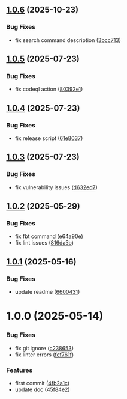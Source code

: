 ## [1.0.6](https://github.com/commercelayer/commercelayer-cli-plugin-metrics/compare/v1.0.5...v1.0.6) (2025-10-23)


### Bug Fixes

* fix search command description ([3bcc713](https://github.com/commercelayer/commercelayer-cli-plugin-metrics/commit/3bcc713df90d7c095918910e27a8544661541fbd))

## [1.0.5](https://github.com/commercelayer/commercelayer-cli-plugin-metrics/compare/v1.0.4...v1.0.5) (2025-07-23)


### Bug Fixes

* fix codeql action ([80392e1](https://github.com/commercelayer/commercelayer-cli-plugin-metrics/commit/80392e17e2099c44f39d25580e88dbd9e1b8632a))

## [1.0.4](https://github.com/commercelayer/commercelayer-cli-plugin-metrics/compare/v1.0.3...v1.0.4) (2025-07-23)


### Bug Fixes

* fix release script ([61e8037](https://github.com/commercelayer/commercelayer-cli-plugin-metrics/commit/61e803716f247542b28403108eb5485dc47b7480))

## [1.0.3](https://github.com/commercelayer/commercelayer-cli-plugin-metrics/compare/v1.0.2...v1.0.3) (2025-07-23)


### Bug Fixes

* fix vulnerability issues ([d632ed7](https://github.com/commercelayer/commercelayer-cli-plugin-metrics/commit/d632ed714462a87a62686a4f119c42235a81e244))

## [1.0.2](https://github.com/commercelayer/commercelayer-cli-plugin-metrics/compare/v1.0.1...v1.0.2) (2025-05-29)


### Bug Fixes

* fix fbt command ([e64a90e](https://github.com/commercelayer/commercelayer-cli-plugin-metrics/commit/e64a90eea304cecfa1c393af51e1e26b8559fe38))
* fix lint issues ([816da5b](https://github.com/commercelayer/commercelayer-cli-plugin-metrics/commit/816da5b6371cc98e6fcf7c45c02c1dde73960bc2))

## [1.0.1](https://github.com/commercelayer/commercelayer-cli-plugin-metrics/compare/v1.0.0...v1.0.1) (2025-05-16)


### Bug Fixes

* update readme ([6600431](https://github.com/commercelayer/commercelayer-cli-plugin-metrics/commit/6600431ad31f44d6d77371bc8c0775658a612f32))

# 1.0.0 (2025-05-14)


### Bug Fixes

* fix git ignore ([c238653](https://github.com/commercelayer/commercelayer-cli-plugin-metrics/commit/c238653c04a87e0dedcdc05316cbc110d9e6c910))
* fix linter errors ([fef761f](https://github.com/commercelayer/commercelayer-cli-plugin-metrics/commit/fef761f54034f3c0c67853294209b2f28096e86f))


### Features

* first commit ([4fb2a1c](https://github.com/commercelayer/commercelayer-cli-plugin-metrics/commit/4fb2a1c2086930c10bd2a7cd959d34e46f4c7d25))
* update doc ([45f84e2](https://github.com/commercelayer/commercelayer-cli-plugin-metrics/commit/45f84e2635963e2cab2e099e3ad5501e19b6b50b))
